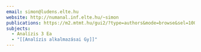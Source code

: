 ```yaml
---
email: simon@ludens.elte.hu
website: http://numanal.inf.elte.hu/~simon
publications: https://m2.mtmt.hu/gui2/?type=authors&mode=browse&sel=10031781
subjects:
  - Analízis 3 Ea
  - "[[Analízis alkalmazásai Gy]]"
---
```

